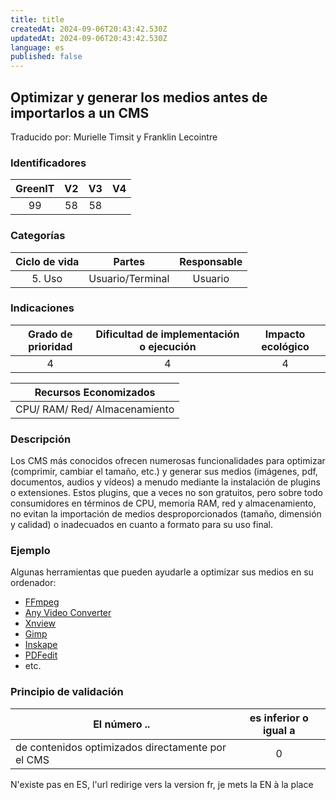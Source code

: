 ```yaml
---
title: title
createdAt: 2024-09-06T20:43:42.530Z
updatedAt: 2024-09-06T20:43:42.530Z
language: es
published: false
---
```

## Optimizar y generar los medios antes de importarlos a un CMS
Traducido por: Murielle Timsit y Franklin Lecointre

### Identificadores

| GreenIT | V2  | V3 | V4  |
|:-------:|:----:|:----:|:----:|
|   99   | 58  | 58   | |

### Categorías

| Ciclo de vida | Partes | Responsable |
|:---------:|:----:|:----:|
| 5. Uso | Usuario/Terminal | Usuario |

### Indicaciones

| Grado de prioridad   | Dificultad de implementación o ejecución | Impacto ecológico   |
|:-------------------:|:-------------------------:|:---------------------:|
| 4 | 4 | 4 |

|Recursos Economizados   |
|:----------------------------------------------------------:|
CPU/ RAM/ Red/ Almacenamiento  |

### Descripción

Los CMS más conocidos ofrecen numerosas funcionalidades para optimizar (comprimir, cambiar el tamaño, etc.) y generar sus medios (imágenes, pdf, documentos, audios y vídeos) a menudo mediante la instalación de plugins o extensiones. Estos plugins, que a veces no son gratuitos, pero sobre todo consumidores en términos de CPU, memoria RAM, red y almacenamiento, no evitan la importación de medios desproporcionados (tamaño, dimensión y calidad) o inadecuados en cuanto a formato para su uso final.

### Ejemplo

Algunas herramientas que pueden ayudarle a optimizar sus medios en su ordenador:
- [FFmpeg](https://www.ffmpeg.org/)
- [Any Video Converter](https://www.any-video-converter.com/products/video-converter-free/)
- [Xnview](https://www.xnview.com/en/[1])
- [Gimp](https://www.gimp.org/)
- [Inskape](https://inkscape.org/es/)
- [PDFedit](https://sourceforge.net/projects/pdfedit/)
- etc.

### Principio de validación

| El número ..   | es inferior o igual a   |  
|-------------------|:-------------------------:|
| de contenidos optimizados directamente por el CMS   | 0 |


N'existe pas en ES, l'url redirige vers la version fr, je mets la EN à la place
